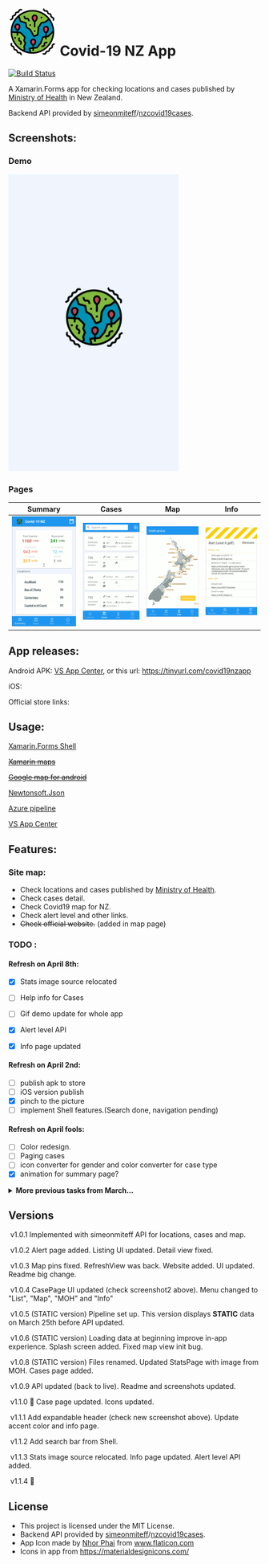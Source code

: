 # <img src="./assets/epidemic_512.png" alt="Icon" width="96" />      Covid-19 NZ App
[![Build Status](https://dev.azure.com/shawyunz/Covid19NZApp/_apis/build/status/Covid19nz%20APK?branchName=master)](https://dev.azure.com/shawyunz/Covid19NZApp/_build/latest?definitionId=2&branchName=master)

A Xamarin.Forms app for checking locations and cases published by [Ministry of Health](https://www.health.govt.nz/our-work/diseases-and-conditions/covid-19-novel-coronavirus/covid-19-current-cases) in New Zealand.

Backend API provided by [simeonmiteff](https://github.com/simeonmiteff)/[nzcovid19cases](https://github.com/simeonmiteff/nzcovid19cases).



## Screenshots:

### Demo
<img src=".\assets\Covid19AppDemo.gif" width="340"/>

### Pages
|                      Summary                      |                       Cases                       |                        Map                        |                       Info                        |
| :-----------------------------------------------: | :-----------------------------------------------: | :-----------------------------------------------: | :-----------------------------------------------: |
| <img src=".\assets\screenshot1.png" width="240" > | <img src=".\assets\screenshot2.png" width="240" > | <img src=".\assets\screenshot3.png" width="240" > | <img src=".\assets\screenshot4.png" width="240" > |



## App releases:

Android APK: [VS App Center](https://tinyurl.com/covid19nzapp), or this url: https://tinyurl.com/covid19nzapp

iOS: <TODO>

Official store links: <TODO>




## Usage:

[Xamarin.Forms Shell](https://docs.microsoft.com/en-us/xamarin/xamarin-forms/app-fundamentals/shell/)

~~[Xamarin maps](https://docs.microsoft.com/en-us/xamarin/xamarin-forms/user-interface/map/)~~

~~[Google map for android](https://developers.google.com/maps/documentation/android-sdk/intro)~~

[Newtonsoft.Json](https://github.com/JamesNK/Newtonsoft.Json)

[Azure pipeline](https://dev.azure.com/)

[VS App Center](https://appcenter.ms/)



## Features:

### Site map:

* Check locations and cases published by [Ministry of Health](https://www.health.govt.nz/our-work/diseases-and-conditions/covid-19-novel-coronavirus/covid-19-current-cases).
* Check cases detail.
* Check Covid19 map for NZ.
* Check alert level and other links.
* ~~Check official website.~~ (added in map page)



### TODO :

#### Refresh on April 8th:

- [x] Stats image source relocated
- [ ] Help info for Cases
- [ ] Gif demo update for whole app
- [x] Alert level API
- [x] Info page updated


#### Refresh on April 2nd:

- [ ] publish apk to store
- [ ] iOS version publish
- [x] pinch to the picture
- [ ] implement Shell features.(Search done, navigation pending)

#### Refresh on April fools:

- [ ] Color redesign.
- [ ] Paging cases
- [ ] icon converter for gender and color converter for case type
- [x] animation for summary page?

<details><summary><b>More previous tasks from March... </b></summary>
<p>

#### Refresh on March 31th:

- [x] New cases page UI
- [x] Header detail UI
- [x] Info page UI
- [ ] cluster information
- [x] icons not ready

#### Refresh on March 27th:

- [x] api updated based on the new formatting from MOH
- [x] Geo location removed from api (no cities from MOH)
- [x] new header information api pending
- [x] build a pipeline for the project releases

#### General (March 25th):

- [x] move api loading to init page and app cache stored
- [x] Splash screen?
- [ ] Security updated
- [x] file rename and code refactor

#### List page

- [x] Header api implementation
- [x] detail info for Header
- [ ] refresh time stated ([issue 10](https://github.com/simeonmiteff/nzcovid19cases/issues/10))
- [ ] ~~Filters and sorters for the listing~~

#### Cases page:

- [x] Detail page UI
- [x] cases listing with search
- [x] cases confirmed or probable


####  ~~Map page:~~

- [x] pins on the map
- [x] init page no pin display
- [x] overlay on the map

</p>
</details>



## Versions

​	v1.0.1	Implemented with simeonmiteff API for locations, cases and map.

​	v1.0.2	Alert page added. Listing UI updated. Detail view fixed.

​	v1.0.3	Map pins fixed. RefreshView was back. Website added. UI updated. Readme big change.

​	v1.0.4	CasePage UI updated (check screenshot2 above). Menu changed to "List", "Map", "MOH" and "Info"

​	v1.0.5	(STATIC version) Pipeline set up. This version displays **STATIC** data on March 25th before API updated.

​	v1.0.6	(STATIC version) Loading data at beginning improve in-app experience. Splash screen added. Fixed map view init bug.

​	v1.0.8	(STATIC version) Files renamed. Updated StatsPage with image from MOH. Cases page added.

​	v1.0.9	API updated (back to live). Readme and screenshots updated.

​	v1.1.0	:tada: Case page updated. Icons updated.

​	v1.1.1	Add expandable header (check new screenshot above). Update accent color and info page.

​	v1.1.2	Add search bar from Shell.

​	v1.1.3	Stats image source relocated. Info page updated. Alert level API added. 

​	v1.1.4	:construction:



## License

* This project is licensed under the MIT License.
* Backend API provided by [simeonmiteff](https://github.com/simeonmiteff)/[nzcovid19cases](https://github.com/simeonmiteff/nzcovid19cases).
* App Icon made by [Nhor Phai](https://www.flaticon.com/authors/nhor-phai) from www.flaticon.com
* Icons in app from https://materialdesignicons.com/

